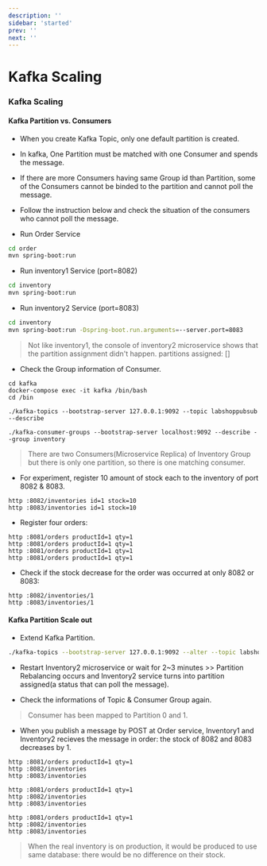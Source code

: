 ```yaml
---
description: ''
sidebar: 'started'
prev: ''
next: ''
---
```


# Kafka Scaling 


### Kafka Scaling 

#### Kafka Partition vs. Consumers

- When you create Kafka Topic, only one default partition is created.
- In kafka, One Partition must be matched with one Consumer and spends the message.
- If there are more Consumers having same Group id than Partition, some of the Consumers cannot be binded to the partition and cannot poll the message.
- Follow the instruction below and check the situation of the consumers who cannot poll the message.

- Run Order Service
```bash
cd order
mvn spring-boot:run
```
- Run inventory1 Service (port=8082)
```bash
cd inventory
mvn spring-boot:run
```
- Run inventory2 Service (port=8083)
```bash
cd inventory
mvn spring-boot:run -Dspring-boot.run.arguments=--server.port=8083
```
> Not like inventory1, the console of inventory2 microservice shows that the partition assignment didn't happen.
> partitions assigned: []

- Check the Group information of Consumer.
```
cd kafka
docker-compose exec -it kafka /bin/bash
cd /bin

./kafka-topics --bootstrap-server 127.0.0.1:9092 --topic labshoppubsub --describe

./kafka-consumer-groups --bootstrap-server localhost:9092 --describe --group inventory
```
> There are two Consumers(Microservice Replica) of Inventory Group but there is only one partition, so there is one matching consumer.

- For experiment, register 10 amount of stock each to the inventory of port 8082 & 8083.
```
http :8082/inventories id=1 stock=10
http :8083/inventories id=1 stock=10
```
- Register four orders:
```
http :8081/orders productId=1 qty=1
http :8081/orders productId=1 qty=1
http :8081/orders productId=1 qty=1
http :8081/orders productId=1 qty=1
```
- Check if the stock decrease for the order was occurred at only 8082 or 8083:
```
http :8082/inventories/1
http :8083/inventories/1
```

#### Kafka Partition Scale out 

- Extend Kafka Partition. 

```sh 
./kafka-topics --bootstrap-server 127.0.0.1:9092 --alter --topic labshoppubsub -partitions 2
```

- Restart Inventory2 microservice or wait for 2~3 minutes >> Partition Rebalancing occurs and Inventory2 service turns into partition assigned(a status that can poll the message).

- Check the informations of Topic & Consumer Group again.

> Consumer has been mapped to Partition 0 and 1.



- When you publish a message by POST at Order service, Inventory1 and Inventory2 recieves the message in order: the stock of 8082 and 8083 decreases by 1.

```
http :8081/orders productId=1 qty=1
http :8082/inventories
http :8083/inventories

http :8081/orders productId=1 qty=1
http :8082/inventories
http :8083/inventories

http :8081/orders productId=1 qty=1
http :8082/inventories
http :8083/inventories

```
> When the real inventory is on production, it would be produced to use same database: there would be no difference on their stock.